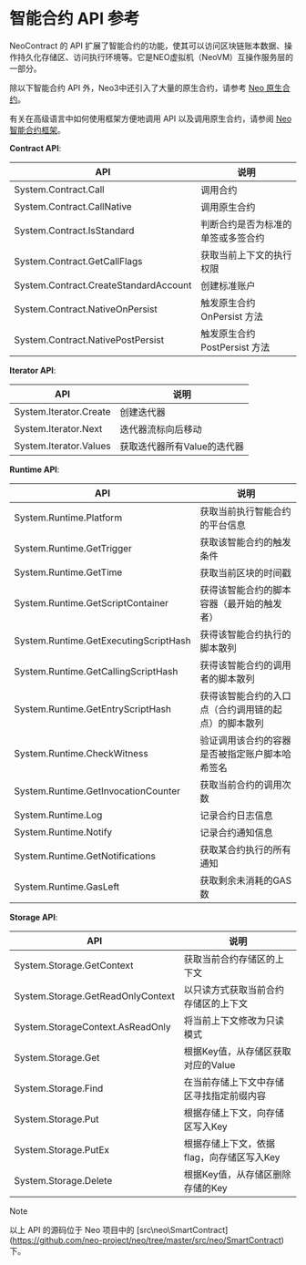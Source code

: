# 智能合约 API 参考

NeoContract 的 API 扩展了智能合约的功能，使其可以访问区块链账本数据、操作持久化存储区、访问执行环境等。它是NEO虚拟机（NeoVM）互操作服务层的一部分。

除以下智能合约 API 外，Neo3中还引入了大量的原生合约，请参考 [Neo 原生合约](native.md)。

有关在高级语言中如何使用框架方便地调用 API 以及调用原生合约，请参阅 [Neo智能合约框架](fw.md)。

**Contract API**:

| API                                   | 说明                               |
| ------------------------------------- | ---------------------------------- |
| System.Contract.Call                  | 调用合约                           |
| System.Contract.CallNative            | 调用原生合约                       |
| System.Contract.IsStandard            | 判断合约是否为标准的单签或多签合约 |
| System.Contract.GetCallFlags          | 获取当前上下文的执行权限           |
| System.Contract.CreateStandardAccount | 创建标准账户                       |
| System.Contract.NativeOnPersist       | 触发原生合约 OnPersist 方法        |
| System.Contract.NativePostPersist     | 触发原生合约 PostPersist 方法      |

**Iterator API**:

| API                    | 说明                        |
| ---------------------- | --------------------------- |
| System.Iterator.Create | 创建迭代器                  |
| System.Iterator.Next   | 迭代器流标向后移动          |
| System.Iterator.Values | 获取迭代器所有Value的迭代器 |

**Runtime API**:

| API                                   | 说明                                                 |
| ------------------------------------- | ---------------------------------------------------- |
| System.Runtime.Platform               | 获取当前执行智能合约的平台信息                       |
| System.Runtime.GetTrigger             | 获取该智能合约的触发条件                             |
| System.Runtime.GetTime                | 获取当前区块的时间戳                                 |
| System.Runtime.GetScriptContainer     | 获得该智能合约的脚本容器（最开始的触发者）           |
| System.Runtime.GetExecutingScriptHash | 获得该智能合约执行的脚本散列                         |
| System.Runtime.GetCallingScriptHash   | 获得该智能合约的调用者的脚本散列                     |
| System.Runtime.GetEntryScriptHash     | 获得该智能合约的入口点（合约调用链的起点）的脚本散列 |
| System.Runtime.CheckWitness           | 验证调用该合约的容器是否被指定账户脚本哈希签名       |
| System.Runtime.GetInvocationCounter   | 获取当前合约的调用次数                               |
| System.Runtime.Log                    | 记录合约日志信息                                     |
| System.Runtime.Notify                 | 记录合约通知信息                                     |
| System.Runtime.GetNotifications       | 获取某合约执行的所有通知                             |
| System.Runtime.GasLeft                | 获取剩余未消耗的GAS数                                |

**Storage API**:

| API                               | 说明                                      |
| --------------------------------- | ----------------------------------------- |
| System.Storage.GetContext         | 获取当前合约存储区的上下文                |
| System.Storage.GetReadOnlyContext | 以只读方式获取当前合约存储区的上下文      |
| System.StorageContext.AsReadOnly  | 将当前上下文修改为只读模式                |
| System.Storage.Get                | 根据Key值，从存储区获取对应的Value        |
| System.Storage.Find               | 在当前存储上下文中存储区寻找指定前缀内容  |
| System.Storage.Put                | 根据存储上下文，向存储区写入Key           |
| System.Storage.PutEx              | 根据存储上下文，依据flag，向存储区写入Key |
| System.Storage.Delete             | 根据Key值，从存储区删除存储的Key          |

> [!Note]
>
> 以上 API 的源码位于 Neo 项目中的 [src\neo\SmartContract\](https://github.com/neo-project/neo/tree/master/src/neo/SmartContract) 下。
